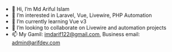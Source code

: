 - 👋 Hi, I’m Md Ariful Islam
- 👀 I’m interested in Laravel, Vue, Livewire, PHP Automation
- 🌱 I’m currently learning Vue v3
- 💞️ I’m looking to collaborate on Livewire and automation projects
- 📫 My Gamil: imdarif122@gmail.com, Business email: admin@arifdev.com

<!---
marifuli/marifuli is a ✨ special ✨ repository because its `README.md` (this file) appears on your GitHub profile.
You can click the Preview link to take a look at your changes.
--->
